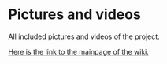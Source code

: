 Pictures and videos
========

All included pictures and videos of the project.

[Here is the link to the mainpage of the wiki.](https://github.com/Carduinodroid/carduinodroid/wiki)
